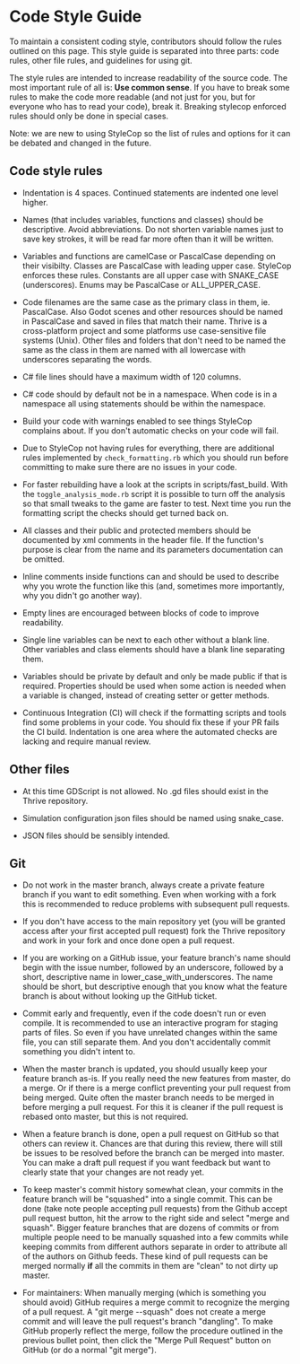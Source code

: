 Code Style Guide
================

To maintain a consistent coding style, contributors should follow the
rules outlined on this page. This style guide is separated into three
parts: code rules, other file rules, and guidelines for using git.

The style rules are intended to increase readability of the source
code. The most important rule of all is: **Use common sense**. If you
have to break some rules to make the code more readable (and not just
for you, but for everyone who has to read your code), break
it. Breaking stylecop enforced rules should only be done in special
cases.

Note: we are new to using StyleCop so the list of rules and options
for it can be debated and changed in the future.

Code style rules
----------------

- Indentation is 4 spaces. Continued statements are indented one level
  higher.

- Names (that includes variables, functions and classes) should be
  descriptive.  Avoid abbreviations. Do not shorten variable names
  just to save key strokes, it will be read far more often than it
  will be written.

- Variables and functions are camelCase or PascalCase depending on
  their visibilty. Classes are PascalCase with leading upper
  case. StyleCop enforces these rules. Constants are all upper case
  with SNAKE_CASE (underscores). Enums may be PascalCase or
  ALL_UPPER_CASE.

- Code filenames are the same case as the primary class in them,
  ie. PascalCase. Also Godot scenes and other resources should be
  named in PascalCase and saved in files that match their name. Thrive
  is a cross-platform project and some platforms use case-sensitive
  file systems (Unix). Other files and folders that don't need to be
  named the same as the class in them are named with all lowercase
  with underscores separating the words.

- C# file lines should have a maximum width of 120 columns.

- C# code should by default not be in a namespace. When code is in a
  namespace all using statements should be within the namespace.

- Build your code with warnings enabled to see things StyleCop
  complains about. If you don't automatic checks on your code will
  fail.
  
- Due to StyleCop not having rules for everything, there are
  additional rules implemented by `check_formatting.rb` which you
  should run before committing to make sure there are no issues in
  your code.

- For faster rebuilding have a look at the scripts in
  scripts/fast_build. With the `toggle_analysis_mode.rb` script it is
  possible to turn off the analysis so that small tweaks to the game
  are faster to test. Next time you run the formatting script the
  checks should get turned back on.

- All classes and their public and protected members should be documented by
  xml comments in the header file. If the function's purpose is clear
  from the name and its parameters documentation can be omitted.

- Inline comments inside functions can and should be used to describe why
  you wrote the function like this (and, sometimes more importantly, why you
  didn't go another way).

- Empty lines are encouraged between blocks of code to improve readability.

- Single line variables can be next to each other without a blank
  line. Other variables and class elements should have a blank line
  separating them.

- Variables should be private by default and only be made public if
  that is required. Properties should be used when some action is
  needed when a variable is changed, instead of creating setter or
  getter methods.

- Continuous Integration (CI) will check if the formatting scripts and
  tools find some problems in your code. You should fix these if your
  PR fails the CI build. Indentation is one area where the automated
  checks are lacking and require manual review.

Other files
-----------

- At this time GDScript is not allowed. No .gd files should exist in
  the Thrive repository.
  
- Simulation configuration json files should be named using snake_case.

- JSON files should be sensibly intended.

Git
---

- Do not work in the master branch, always create a private feature
  branch if you want to edit something. Even when working with a fork
  this is recommended to reduce problems with subsequent pull
  requests.

- If you don't have access to the main repository yet (you will be
  granted access after your first accepted pull request) fork the
  Thrive repository and work in your fork and once done open a pull
  request.

- If you are working on a GitHub issue, your feature branch's name should
  begin with the issue number, followed by an underscore, followed by a
  short, descriptive name in lower_case_with_underscores. The name should
  be short, but descriptive enough that you know what the feature branch is
  about without looking up the GitHub ticket.

- Commit early and frequently, even if the code doesn't run or even
  compile. It is recommended to use an interactive program for staging
  parts of files. So even if you have unrelated changes within the
  same file, you can still separate them. And you don't accidentally
  commit something you didn't intent to.

- When the master branch is updated, you should usually keep your
  feature branch as-is. If you really need the new features from
  master, do a merge. Or if there is a merge conflict preventing your
  pull request from being merged. Quite often the master branch needs
  to be merged in before merging a pull request. For this it is
  cleaner if the pull request is rebased onto master, but this is not
  required.

- When a feature branch is done, open a pull request on GitHub so that
  others can review it. Chances are that during this review, there
  will still be issues to be resolved before the branch can be merged
  into master. You can make a draft pull request if you want feedback
  but want to clearly state that your changes are not ready yet.

- To keep master's commit history somewhat clean, your commits in the
  feature branch will be "squashed" into a single commit. This can be
  done (take note people accepting pull requests) from the Github
  accept pull request button, hit the arrow to the right side and
  select "merge and squash". Bigger feature branches that are dozens
  of commits or from multiple people need to be manually squashed into
  a few commits while keeping commits from different authors separate
  in order to attribute all of the authors on Github feeds. These kind
  of pull requests can be merged normally **if** all the commits in them
  are "clean" to not dirty up master.

- For maintainers: When manually merging (which is something you
  should avoid) GitHub requires a merge commit to recognize the
  merging of a pull request. A "git merge --squash" does not create a
  merge commit and will leave the pull request's branch "dangling". To
  make GitHub properly reflect the merge, follow the procedure
  outlined in the previous bullet point, then click the "Merge Pull
  Request" button on GitHub (or do a normal "git merge").
